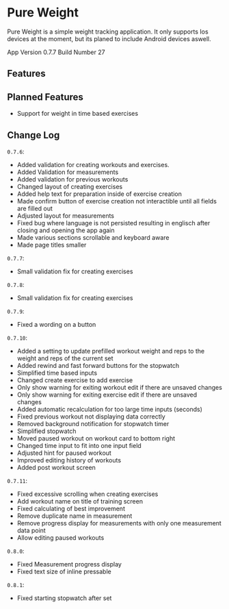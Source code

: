 # Pure Weight

Pure Weight is a simple weight tracking application. It only supports Ios devices at the moment, but its planed to include Android devices aswell.

App Version 0.7.7
Build Number 27

## Features

## Planned Features

-   Support for weight in time based exercises

## Change Log

`0.7.6`:

-   Added validation for creating workouts and exercises.
-   Added Validation for measurements
-   Added validation for previous workouts
-   Changed layout of creating exercises
-   Added help text for preparation inside of exercise creation
-   Made confirm button of exercise creation not interactible until all fields are filled out
-   Adjusted layout for measurements
-   Fixed bug where language is not persisted resulting in englisch after closing and opening the app again
-   Made various sections scrollable and keyboard aware
-   Made page titles smaller

`0.7.7`:

-   Small validation fix for creating exercises

`0.7.8`:

-   Small validation fix for creating exercises

`0.7.9`:

-   Fixed a wording on a button

`0.7.10`:

-   Added a setting to update prefilled workout weight and reps to the weight and reps of the current set
-   Added rewind and fast forward buttons for the stopwatch
-   Simplified time based inputs
-   Changed create exercise to add exercise
-   Only show warning for exiting workout edit if there are unsaved changes
-   Only show warning for exiting exercise edit if there are unsaved changes
-   Added automatic recalculation for too large time inputs (seconds)
-   Fixed previous workout not displaying data correctly
-   Removed background notification for stopwatch timer
-   Simplified stopwatch
-   Moved paused workout on workout card to bottom right
-   Changed time input to fit into one input field
-   Adjusted hint for paused workout
-   Improved editing history of workouts
-   Added post workout screen

`0.7.11`:

-   Fixed excessive scrolling when creating exercises
-   Add workout name on title of training screen
-   Fixed calculating of best improvement
-   Remove duplicate name in measurement
-   Remove progress display for measurements with only one measurement data point
-   Allow editing paused workouts

`0.8.0`:

-   Fixed Measurement progress display
-   Fixed text size of inline pressable

`0.8.1`:

-   Fixed starting stopwatch after set
